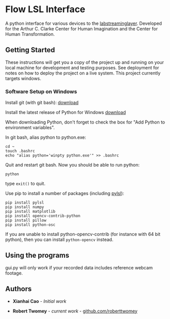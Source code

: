 # Flow LSL Interface

A python interface for various devices to the [labstreaminglayer](https://github.com/sccn/labstreaminglayer). Developed for the Arthur C. Clarke Center for Human Imagination and the Center for Human Transformation.

## Getting Started

These instructions will get you a copy of the project up and running on your local machine for development and testing purposes. See deployment for notes on how to deploy the project on a live system. This project currently targets windows.

### Software Setup on Windows

Install git (with git bash): [download](https://git-scm.com/download/win)

Install the latest release of Python for Windows [download](https://www.python.org/downloads/windows/)

When downloading Python, don't forget to check the box for "Add Python to environment variables".

In git bash, alias python to python.exe:

```
cd ~
touch .bashrc
echo "alias python='winpty python.exe'" >> .bashrc
```

Quit and restart git bash. Now you should be able to run python:
```
python
```
type ```exit()``` to quit.

Use pip to install a number of packages (including [pylsl](https://pypi.org/project/pylsl/#description)):

```
pip install pylsl
pip install numpy
pip install matplotlib
pip install opencv-contrib-python
pip install pillow
pip install python-osc
```

If you are unable to install python-opencv-contrib (for instance with 64 bit python), then you can install ```python-opencv``` instead.


## Using the programs

gui.py will only work if your recorded data includes reference webcam footage.

## Authors

* **Xianhai Cao** - *Initial work*

* **Robert Twomey** - *current work* - [github.com/roberttwomey](https://github.com/roberttwomey)
